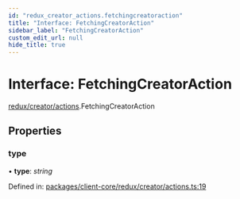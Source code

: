 ```yaml
---
id: "redux_creator_actions.fetchingcreatoraction"
title: "Interface: FetchingCreatorAction"
sidebar_label: "FetchingCreatorAction"
custom_edit_url: null
hide_title: true
---
```


# Interface: FetchingCreatorAction

[redux/creator/actions](../modules/redux_creator_actions.md).FetchingCreatorAction

## Properties

### type

• **type**: *string*

Defined in: [packages/client-core/redux/creator/actions.ts:19](https://github.com/xr3ngine/xr3ngine/blob/66a84a950/packages/client-core/redux/creator/actions.ts#L19)
